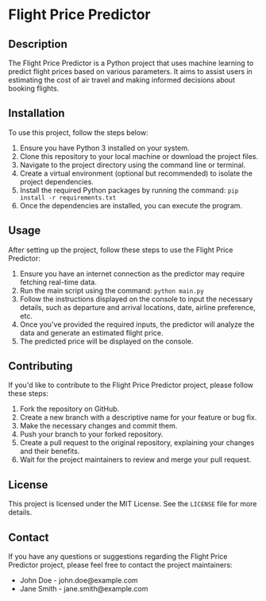 <!DOCTYPE html>
<html>
<head>
  <title>Flight Price Predictor - README</title>
</head>
<body>
  <h1>Flight Price Predictor</h1>
  <h2>Description</h2>
  <p>The Flight Price Predictor is a Python project that uses machine learning to predict flight prices based on various parameters. It aims to assist users in estimating the cost of air travel and making informed decisions about booking flights.</p>
  <h2>Installation</h2>
  <p>To use this project, follow the steps below:</p>
  <ol>
    <li>Ensure you have Python 3 installed on your system.</li>
    <li>Clone this repository to your local machine or download the project files.</li>
    <li>Navigate to the project directory using the command line or terminal.</li>
    <li>Create a virtual environment (optional but recommended) to isolate the project dependencies.</li>
    <li>Install the required Python packages by running the command: <code>pip install -r requirements.txt</code></li>
    <li>Once the dependencies are installed, you can execute the program.</li>
  </ol>
  <h2>Usage</h2>
  <p>After setting up the project, follow these steps to use the Flight Price Predictor:</p>
  <ol>
    <li>Ensure you have an internet connection as the predictor may require fetching real-time data.</li>
    <li>Run the main script using the command: <code>python main.py</code></li>
    <li>Follow the instructions displayed on the console to input the necessary details, such as departure and arrival locations, date, airline preference, etc.</li>
    <li>Once you've provided the required inputs, the predictor will analyze the data and generate an estimated flight price.</li>
    <li>The predicted price will be displayed on the console.</li>
  </ol>
  <h2>Contributing</h2>
  <p>If you'd like to contribute to the Flight Price Predictor project, please follow these steps:</p>
  <ol>
    <li>Fork the repository on GitHub.</li>
    <li>Create a new branch with a descriptive name for your feature or bug fix.</li>
    <li>Make the necessary changes and commit them.</li>
    <li>Push your branch to your forked repository.</li>
    <li>Create a pull request to the original repository, explaining your changes and their benefits.</li>
    <li>Wait for the project maintainers to review and merge your pull request.</li>
  </ol>
  <h2>License</h2>
  <p>This project is licensed under the MIT License. See the <code>LICENSE</code> file for more details.</p>
  <h2>Contact</h2>
  <p>If you have any questions or suggestions regarding the Flight Price Predictor project, please feel free to contact the project maintainers:</p>
  <ul>
    <li>John Doe - john.doe@example.com</li>
    <li>Jane Smith - jane.smith@example.com</li>
  </ul>
</body>
</html>

